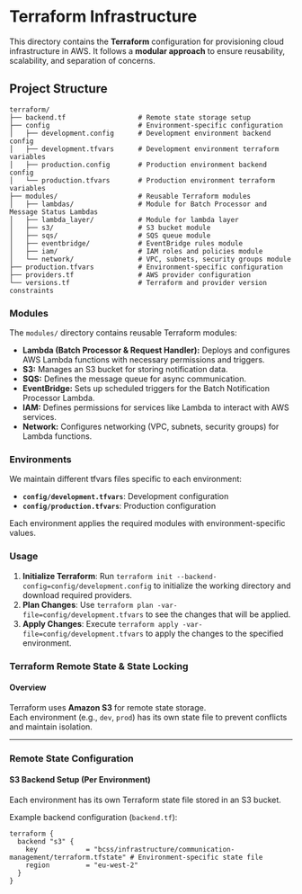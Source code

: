 # Terraform Infrastructure

This directory contains the **Terraform** configuration for provisioning cloud infrastructure in AWS. It follows a **modular approach** to ensure reusability, scalability, and separation of concerns.

## **Project Structure**

```
terraform/
├── backend.tf                  # Remote state storage setup
├── config                      # Environment-specific configuration
│   ├── development.config      # Development environment backend config
│   ├── development.tfvars      # Development environment terraform variables
│   ├── production.config       # Production environment backend config
│   └── production.tfvars       # Production environment terraform variables
├── modules/                    # Reusable Terraform modules
│   ├── lambdas/                # Module for Batch Processor and Message Status Lambdas
│   ├── lambda_layer/           # Module for lambda layer
│   ├── s3/                     # S3 bucket module
│   ├── sqs/                    # SQS queue module
│   ├── eventbridge/            # EventBridge rules module
│   ├── iam/                    # IAM roles and policies module
│   └── network/                # VPC, subnets, security groups module
├── production.tfvars           # Environment-specific configuration
├── providers.tf                # AWS provider configuration
└── versions.tf                 # Terraform and provider version constraints
```

### **Modules**
The `modules/` directory contains reusable Terraform modules:
- **Lambda (Batch Processor & Request Handler):** Deploys and configures AWS Lambda functions with necessary permissions and triggers.
- **S3:** Manages an S3 bucket for storing notification data.
- **SQS:** Defines the message queue for async communication.
- **EventBridge:** Sets up scheduled triggers for the Batch Notification Processor Lambda.
- **IAM:** Defines permissions for services like Lambda to interact with AWS services.
- **Network:** Configures networking (VPC, subnets, security groups) for Lambda functions.

### **Environments**
We maintain different tfvars files specific to each environment:
- **`config/development.tfvars`**: Development configuration
- **`config/production.tfvars`**: Production configuration

Each environment applies the required modules with environment-specific values.

### **Usage**
1. **Initialize Terraform**: Run `terraform init --backend-config=config/development.config` to initialize the working directory and download required providers.
2. **Plan Changes**: Use `terraform plan -var-file=config/development.tfvars` to see the changes that will be applied.
3. **Apply Changes**: Execute `terraform apply -var-file=config/development.tfvars` to apply the changes to the specified environment.

### Terraform Remote State & State Locking

#### Overview
Terraform uses **Amazon S3** for remote state storage.  
Each environment (e.g., `dev`, `prod`) has its own state file to prevent conflicts and maintain isolation.

---

### Remote State Configuration

#### S3 Backend Setup (Per Environment)
Each environment has its own Terraform state file stored in an S3 bucket.

Example backend configuration (`backend.tf`):
```hcl
terraform {
  backend "s3" {
    key            = "bcss/infrastructure/communication-management/terraform.tfstate" # Environment-specific state file
    region         = "eu-west-2"
  }
}
```

